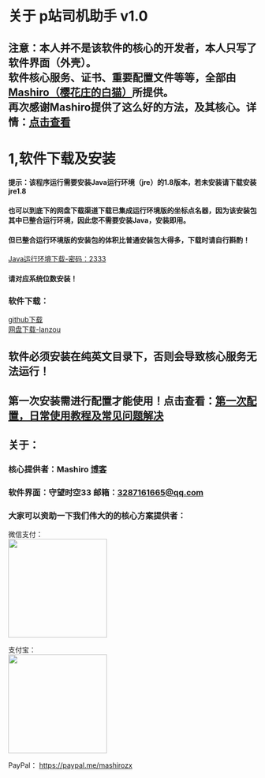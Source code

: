 # 关于 p站司机助手 v1.0
## 注意：本人并不是该软件的核心的开发者，本人只写了软件界面（外壳）。<br>软件核心服务、证书、重要配置文件等等，全部由[Mashiro（樱花庄的白猫）](http://2heng.xin/)所提供。<br>再次感谢Mashiro提供了这么好的方法，及其核心。详情：[点击查看](http://2heng.xin/2017/09/19/pixiv/)

# 1,软件下载及安装
#### **提示**：该程序运行需要安装Java运行环境（jre）的1.8版本，若未安装请下载安装jre1.8<br>
#### 也可以到底下的网盘下载渠道下载已集成运行环境版的坐标点名器，因为该安装包其中已整合运行环境，因此您不需要安装Java，安装即用。<br>
#### 但已整合运行环境版的安装包的体积比普通安装包大得多，下载时请自行斟酌！<br>

[Java运行环境下载-密码：2333](https://www.lanzous.com/b477192/)<br>
#### 请对应系统位数安装！
### 软件下载：
[github下载](https://github.com/swsk33/PixivDriverHelper/releases)<br>
[网盘下载-lanzou](https://www.lanzous.com/b511496/)<br>
## 软件必须安装在纯英文目录下，否则会导致核心服务无法运行！
## 第一次安装需进行配置才能使用！点击查看：[第一次配置，日常使用教程及常见问题解决](https://github.com/swsk33/PixivDriverHelper/blob/master/FirstHelp.md)

## 关于：
### 核心提供者：Mashiro [博客](http://2heng.xin/)
### 软件界面：守望时空33 邮箱：3287161665@qq.com

### 大家可以资助一下我们伟大的的核心方案提供者：
微信支付：  
<img src="https://view.moezx.cc/images/2018/05/28/WeChanQR.png" width="200"/>

支付宝：  
<img src="https://view.moezx.cc/images/2018/05/28/AliPayQR.jpg" width="200"/>

PayPal：
<https://paypal.me/mashirozx>
